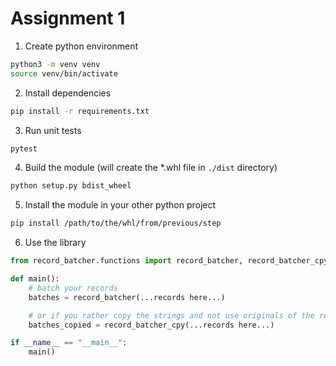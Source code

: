 # Assignment 1

1. Create python environment

```bash
python3 -m venv venv
source venv/bin/activate
```

2. Install dependencies

```bash
pip install -r requirements.txt
```

3. Run unit tests

```bash
pytest
```

4. Build the module (will create the \*.whl file in `./dist` directory)

```bash
python setup.py bdist_wheel
```

5. Install the module in your other python project

```bash
pip install /path/to/the/whl/from/previous/step
```

6. Use the library

```python
from record_batcher.functions import record_batcher, record_batcher_cpy

def main():
    # batch your records
    batches = record_batcher(...records here...)

    # or if you rather copy the strings and not use originals of the records
    batches_copied = record_batcher_cpy(...records here...)

if __name__ == "__main__":
    main()

```
